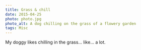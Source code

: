 ```yaml
---
title: Grass & chill
date: 2015-04-25
photo: photo.jpg
photo_alt: A dog chilling on the grass of a flowery garden
tags: Misc
---
```


My doggy likes chilling in the grass… like… a lot.
